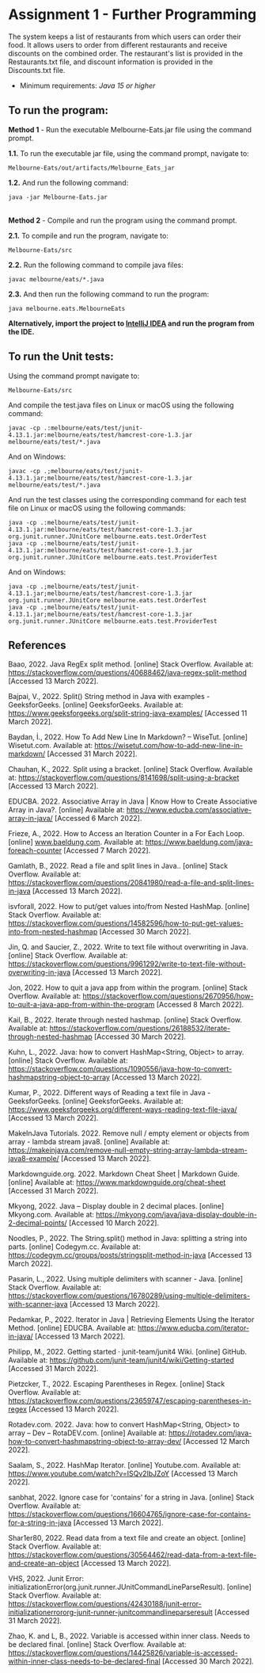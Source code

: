 # Assignment 1 - Further Programming

The system keeps a list of restaurants from which users can order their food. It allows users to order from different restaurants and receive discounts on the combined order. The restaurant's list is provided in the Restaurants.txt file, and discount information is provided in the Discounts.txt file.

- Minimum requirements: _Java 15 or higher_

## To run the program:

**Method 1** - Run the executable Melbourne-Eats.jar file using the command prompt.

**1.1.** To run the executable jar file, using the command prompt, navigate to:

```
Melbourne-Eats/out/artifacts/Melbourne_Eats_jar
```

**1.2.** And run the following command:

```
java -jar Melbourne-Eats.jar 
```
\
**Method 2** - Compile and run the program using the command prompt.

**2.1.** To compile and run the program, navigate to:

```
Melbourne-Eats/src
```

**2.2.** Run the following command to compile java files:

```
javac melbourne/eats/*.java
```

**2.3.** And then run the following command to run the program:

```
java melbourne.eats.MelbourneEats
```

**Alternatively, import the project to [IntelliJ IDEA](https://www.jetbrains.com/idea/download/?fromIDE=#section=mac) and run the program from the IDE.**

## To run the Unit tests:

Using the command prompt navigate to:

```
Melbourne-Eats/src
```

And compile the test.java files on Linux or macOS using the following command:

```
javac -cp .:melbourne/eats/test/junit-4.13.1.jar:melbourne/eats/test/hamcrest-core-1.3.jar melbourne/eats/test/*.java
```

And on Windows:

```
javac -cp .;melbourne/eats/test/junit-4.13.1.jar;melbourne/eats/test/hamcrest-core-1.3.jar melbourne/eats/test/*.java
```

And run the test classes using the corresponding command for each test file on Linux or macOS using the following commands:

```
java -cp .:melbourne/eats/test/junit-4.13.1.jar:melbourne/eats/test/hamcrest-core-1.3.jar org.junit.runner.JUnitCore melbourne.eats.test.OrderTest
java -cp .:melbourne/eats/test/junit-4.13.1.jar:melbourne/eats/test/hamcrest-core-1.3.jar org.junit.runner.JUnitCore melbourne.eats.test.ProviderTest
```

And on Windows:

```
java -cp .;melbourne/eats/test/junit-4.13.1.jar;melbourne/eats/test/hamcrest-core-1.3.jar org.junit.runner.JUnitCore melbourne.eats.test.OrderTest
java -cp .;melbourne/eats/test/junit-4.13.1.jar;melbourne/eats/test/hamcrest-core-1.3.jar org.junit.runner.JUnitCore melbourne.eats.test.ProviderTest
```

## References

Baao, 2022. Java RegEx split method. [online] Stack Overflow. Available at: <https://stackoverflow.com/questions/40688462/java-regex-split-method> [Accessed 13 March 2022].

Bajpai, V., 2022. Split() String method in Java with examples - GeeksforGeeks. [online] GeeksforGeeks. Available at: <https://www.geeksforgeeks.org/split-string-java-examples/> [Accessed 11 March 2022].

Baydan, İ., 2022. How To Add New Line In Markdown? – WiseTut. [online] Wisetut.com. Available at: <https://wisetut.com/how-to-add-new-line-in-markdown/> [Accessed 31 March 2022].

Chauhan, K., 2022. Split using a bracket. [online] Stack Overflow. Available at: <https://stackoverflow.com/questions/8141698/split-using-a-bracket> [Accessed 13 March 2022].

EDUCBA. 2022. Associative Array in Java | Know How to Create Associative Array in Java?. [online] Available at: <https://www.educba.com/associative-array-in-java/> [Accessed 6 March 2022].

Frieze, A., 2022. How to Access an Iteration Counter in a For Each Loop. [online] www.baeldung.com. Available at: <https://www.baeldung.com/java-foreach-counter> [Accessed 7 March 2022].

Gamlath, B., 2022. Read a file and split lines in Java.. [online] Stack Overflow. Available at: <https://stackoverflow.com/questions/20841980/read-a-file-and-split-lines-in-java> [Accessed 13 March 2022].

isvforall, 2022. How to put/get values into/from Nested HashMap. [online] Stack Overflow. Available at: <https://stackoverflow.com/questions/14582596/how-to-put-get-values-into-from-nested-hashmap> [Accessed 30 March 2022].

Jin, Q. and Saucier, Z., 2022. Write to text file without overwriting in Java. [online] Stack Overflow. Available at: <https://stackoverflow.com/questions/9961292/write-to-text-file-without-overwriting-in-java> [Accessed 13 March 2022].

Jon, 2022. How to quit a java app from within the program. [online] Stack Overflow. Available at: <https://stackoverflow.com/questions/2670956/how-to-quit-a-java-app-from-within-the-program> [Accessed 8 March 2022].

Kail, B., 2022. Iterate through nested hashmap. [online] Stack Overflow. Available at: <https://stackoverflow.com/questions/26188532/iterate-through-nested-hashmap> [Accessed 30 March 2022].

Kuhn, L., 2022. Java: how to convert HashMap<String, Object> to array. [online] Stack Overflow. Available at: <https://stackoverflow.com/questions/1090556/java-how-to-convert-hashmapstring-object-to-array> [Accessed 13 March 2022].

Kumar, P., 2022. Different ways of Reading a text file in Java - GeeksforGeeks. [online] GeeksforGeeks. Available at: <https://www.geeksforgeeks.org/different-ways-reading-text-file-java/> [Accessed 13 March 2022].

MakeInJava Tutorials. 2022. Remove null / empty element or objects from array - lambda stream java8. [online] Available at: <https://makeinjava.com/remove-null-empty-string-array-lambda-stream-java8-example/> [Accessed 13 March 2022].

Markdownguide.org. 2022. Markdown Cheat Sheet | Markdown Guide. [online] Available at: <https://www.markdownguide.org/cheat-sheet> [Accessed 31 March 2022].

Mkyong, 2022. Java – Display double in 2 decimal places. [online] Mkyong.com. Available at: <https://mkyong.com/java/java-display-double-in-2-decimal-points/> [Accessed 10 March 2022].

Noodles, P., 2022. The String.split() method in Java: splitting a string into parts. [online] Codegym.cc. Available at: <https://codegym.cc/groups/posts/stringsplit-method-in-java> [Accessed 13 March 2022].

Pasarin, L., 2022. Using multiple delimiters with scanner - Java. [online] Stack Overflow. Available at: <https://stackoverflow.com/questions/16780289/using-multiple-delimiters-with-scanner-java> [Accessed 13 March 2022].

Pedamkar, P., 2022. Iterator in Java | Retrieving Elements Using the Iterator Method. [online] EDUCBA. Available at: <https://www.educba.com/iterator-in-java/> [Accessed 13 March 2022].

Philipp, M., 2022. Getting started · junit-team/junit4 Wiki. [online] GitHub. Available at: <https://github.com/junit-team/junit4/wiki/Getting-started> [Accessed 31 March 2022].

Pietzcker, T., 2022. Escaping Parentheses in Regex. [online] Stack Overflow. Available at: <https://stackoverflow.com/questions/23659747/escaping-parentheses-in-regex> [Accessed 13 March 2022].

Rotadev.com. 2022. Java: how to convert HashMap<String, Object> to array – Dev – RotaDEV.com. [online] Available at: <https://rotadev.com/java-how-to-convert-hashmapstring-object-to-array-dev/> [Accessed 12 March 2022].

Saalam, S., 2022. HashMap Iterator. [online] Youtube.com. Available at: <https://www.youtube.com/watch?v=ISQv2lbJZoY> [Accessed 13 March 2022].

sanbhat, 2022. Ignore case for 'contains' for a string in Java. [online] Stack Overflow. Available at: <https://stackoverflow.com/questions/16604765/ignore-case-for-contains-for-a-string-in-java> [Accessed 13 March 2022].

Shar1er80, 2022. Read data from a text file and create an object. [online] Stack Overflow. Available at: <https://stackoverflow.com/questions/30564462/read-data-from-a-text-file-and-create-an-object> [Accessed 13 March 2022].

VHS, 2022. Junit Error: initializationError(org.junit.runner.JUnitCommandLineParseResult). [online] Stack Overflow. Available at: <https://stackoverflow.com/questions/42430188/junit-error-initializationerrororg-junit-runner-junitcommandlineparseresult> [Accessed 31 March 2022].

Zhao, K. and L, B., 2022. Variable is accessed within inner class. Needs to be declared final. [online] Stack Overflow. Available at: <https://stackoverflow.com/questions/14425826/variable-is-accessed-within-inner-class-needs-to-be-declared-final> [Accessed 30 March 2022].






